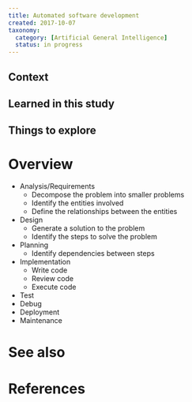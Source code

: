 ```yaml
---
title: Automated software development
created: 2017-10-07
taxonomy:
  category: [Artificial General Intelligence]
  status: in progress
---
```


## Context

## Learned in this study

## Things to explore

# Overview
* Analysis/Requirements
  * Decompose the problem into smaller problems
  * Identify the entities involved
  * Define the relationships between the entities
* Design
  * Generate a solution to the problem
  * Identify the steps to solve the problem
* Planning
  * Identify dependencies between steps
* Implementation
  * Write code
  * Review code
  * Execute code
* Test
* Debug
* Deployment
* Maintenance

# See also

# References
